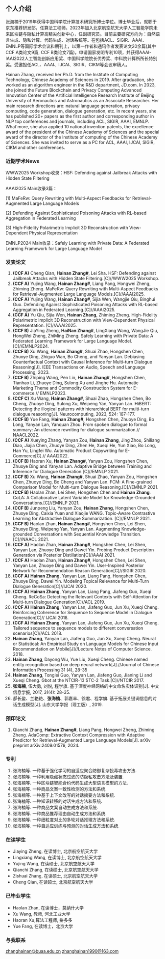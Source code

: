 ## 个人介绍
张海楠于2019年获得中国科学院计算技术研究所博士学位。博士毕业后，就职于京东推荐研发部，任算法工程师。2023年加入北京航空航天大学人工智能学院未来区块链与隐私计算高精尖创新中心，任副研究员。目前主要研究方向为：自然语言生成、隐私计算、代码生成、对话系统等。在包括ACL、SIGIR、AAAI、EMNLP等国际学术会议和期刊上，以第一作者和通讯作者发表论文20余篇(其中CCF A类论文9篇, CCF B类论文7篇)，申请国家发明专利10项，并获得AAAI-IAAI2022人工智能创新应用奖、中国科学院院长优秀奖、中科院计算所所长特别奖。受邀担任ACL、AAAI、IJCAI、SIGIR、CIKM等会议审稿人。

Hainan Zhang, received her Ph.D. from the Institute of Computing Technology, Chinese Academy of Sciences in 2019. After graduation, she worked as an algorithm engineer in the R&D department, JD.com. In 2023, she joined the Future Blockchain and Privacy Computing Advanced Innovation Center of the Artificial Intelligence Research Institute of Beijing University of Aeronautics and Astronautics as an Associate Researcher. Her main research directions are: natural language generation, privacy computing, code generation, dialogue generation, etc. In recent years, she has published 20+ papers as the first author and corresponding author in NLP top conferences and journals, including ACL, SIGIR, AAAI, EMNLP. What'more, she also applied 10 national invention patents, the excellence award of the president of the Chinese Academy of Sciences and the special award of the director of the Institute of computing of the Chinese Academy of Sciences. She was invited to serve as a PC for ACL, AAAI, IJCAI, SIGIR, CIKM and other conferences.

### 近期学术News
WWW2025 Workshop收录：HSF: Defending against Jailbreak Attacks with Hidden State Filtering

AAAI2025 Main收录3篇：

(1) MaFeRw: Query Rewriting with Multi-Aspect Feedbacks for Retrieval-Augmented Large Language Models

(2) Defending Against Sophisticated Poisoning Attacks with RL-based Aggregation in Federated Learning
                     
(3) High-Fidelity Polarimetric Implicit 3D Reconstruction with View-Dependent Physical Representation

EMNLP2024 Main收录：Safely Learning with Private Data: A Federated Learning Framework for Large Language Model

### 发表论文
1. **(CCF A)** Cheng Qian, **Hainan Zhang#**, Lei Sha. HSF: Defending against Jailbreak Attacks with Hidden State Filtering.[C]//WWW2025 Workshop. 
2. **(CCF A)** Yujing Wang, **Hainan Zhang#**, Liang Pang, Hongwei Zheng, Zhiming Zheng. MaFeRw: Query Rewriting with Multi-Aspect Feedbacks for Retrieval-Augmented Large Language Models.[C]//AAAI2025. 
3. **(CCF A)** Yujing Wang, **Hainan Zhang#**, Sijia Wen, Wangjie Qiu, Binghui Guo. Defending Against Sophisticated Poisoning Attacks with RL-based Aggregation in Federated Learning.[C]//AAAI2025. 
4. **(CCF A)** Yu Qiu, Sijia Wen, **Hainan Zhang**, Zhiming Zheng. High-Fidelity Polarimetric Implicit 3D Reconstruction with View-Dependent Physical Representation. [C]//AAAI2025.
5. **(CCF B)** JiaYing Zheng, **HaiNan Zhang#**, LingXiang Wang, WangJie Qiu, HongWei Zheng, ZhiMing Zheng. Safely Learning with Private Data: A Federated Learning Framework for Large Language Model.[C]//EMNLP2024. 
6. **(CCF B)** Xu Wang, **Hainan Zhang#**, Shuai Zhao, Hongshen Chen, Zhuoye Ding, Zhiguo Wan, Bo Cheng, and Yanyan Lan. Debiasing Counterfactual Context with Causal Inference for Multi-turn Dialogue Reasoning[J]. IEEE Transactions on Audio, Speech and Language Processing, 2023. 
7. **(CCF B)** Zhiping Wang, Pen Lin, **Hainan Zhang#**, Hongshen Chen, Tianhao Li, Zhuoye Ding, Sulong Xu and Jinghe Hu. Automatic Marketing Theme and Commodity Construction System for E-commerce.// EMNLP2023. 
8. **(CCF C)** Xu Wang, **Hainan Zhang#**, Shuai Zhao, Hongshen Chen, Bo Cheng, Zhuoye Ding, Sulong Xu, Weipeng Yan, Yanyan Lan. HiBERT: Detecting the illogical patterns with hierarchical BERT for multi-turn dialogue reasoning[J]. Neurocomputing, 2023, 524: 167-177. 
9. **(CCF B)** Yue Fang, **Hainan Zhang#**, Hongshen Chen, Zhuoye Ding, Bo Long, Yanyan Lan, Yanquan Zhou. From spoken dialogue to formal summary: An utterance rewriting for dialogue summarization.// NAACL2022. 
10. **(CCF A)** Xueying Zhang, Yanyan Zou, **Hainan Zhang**, Jing Zhou, Shiliang Diao, Jiajia Chen, Zhuoye Ding, Zhen He, Xueqi He, Yun Xiao, Bo Long, Han Yu, Lingfei Wu. Automatic Product Copywriting for E-Commerce[C].// AAAI2022. 
11. **(CCF B)** Haoran Xu, **Hainan Zhang#**, Yanyan Zou, Hongshen Chen, Zhuoye Ding and Yanyan Lan. Adaptive Bridge between Training and Inference for Dialogue Generation.[C]//EMNLP 2021. 
12. **(CCF B)** Xu Wang, **Hainan Zhang#**, Shuai Zhao, Yanyan Zou, Hongshen Chen, Zhuoye Ding, Bo Cheng and Yanyan Lan. FCM: A Fine-grained Comparison Model for Multi-turn Dialogue Reasoning.[C]//EMNLP 2021. 
13. **(CCF B)** Haolan Zhan, Lei Shen, Hongshen Chen and **Hainan Zhang**. CoLA: A Collaborative Latent Variable Model for Knowledge-Grounded Conversations.[C]//EMNLP 2021.
14. **(CCF B)** Junpeng Liu, Yanyan Zou, **Hainan Zhang**, Hongshen Chen, Zhuoye Ding, Caixia Yuan and Xiaojie WANG. Topic-Aware Contrastive Learning for Abstractive Dialogue Summarization. [C]//EMNLP 2021. 
15. **(CCF B)** Haolan Zhan, **Hainan Zhang#**, Hongshen Chen, Lei Shen, Zhuoye Ding, Weipeng Yan, Yanyan Lan. Augmenting Knowledge-grounded Conversations with Sequential Knowledge Transition.[C]//NAACL 2021. 
16. **(CCF A)** Haolan Zhan, **Hainan Zhang#**, Hongshen Chen, Lei Shen, Yanyan Lan, Zhuoye Ding and Dawei Yin. Probing Product Description Generation via Posterior Distillation[C]//AAAI 2021. 
17. **(CCF A)** Haolan Zhan, **Hainan Zhang#**, Hongshen Chen, Lei Shen, Yanyan Lan, Zhuoye Ding and Dawei Yin. User-Inspired Posterior Network for Recommendation Reason Generation[C]//SIGIR 2020.
18. **(CCF A)** **Hainan Zhang**, Yanyan Lan, Liang Pang, Hongshen Chen, Zhuoye Ding, Dawei Yin. Modeling Topical Relevance for Multi-Turn Dialogue Generation[C]//IJCAI 2020.
19. **(CCF A)** **Hainan Zhang**, Yanyan Lan, Liang Pang, Jiafeng Guo, Xueqi Cheng. ReCoSa: Detecting the Relevant Contexts with Self-Attention for Multi-turn Dialogue Generation[C]//ACL 2019.
20. **(CCF A)** **Hainan Zhang**, Yanyan Lan, Jiafeng Guo, Jun Xu, Xueqi Cheng. Reinforcing Coherence for Sequence to Sequence Model in Dialogue Generation[C]// IJCAI 2018.
21. **(CCF A)** **Hainan Zhang**, Yanyan Lan, Jiafeng Guo, Jun Xu, Xueqi Cheng. Tailored sequence to sequence models to different conversation scenarios[C]//ACL 2018.
22. **Hainan Zhang**, Yanyan Lan, Jiafeng Guo, Jun Xu, Xueqi Cheng. Neural or Statistical: An Empirical Study on Language Models for Chinese Input Recommendation on Mobile[J]//Lecture Notes of Computer Science. 2018.
23. **Hainan Zhang**, Dayong Wu, Yue Liu, Xueqi Cheng. Chinese named entity recognition based on deep neural network[J].//Journal of Chinese Information Processing 31 (4), 28-35
24. **Hainan Zhang**, Tonglei Guo, Yanyan Lan, Jiafeng Guo, Jianing Li and Xueqi Cheng. Gbot at the NTCIR-13 STC-2 Task.[C]//NTCIR 2017.
25. **张海楠**, 伍大勇, 刘悦, 程学旗. 基于深度神经网络的中文命名实体识别[J]. 中文信息学报, 2017, 31(4): 28-35.
26. 郝长盈、兰艳艳、**张海楠**、郭嘉丰、徐君、程学旗. 基于拓展关键词信息的对话生成模型[J]. 山东大学学报（理工版）, 2019.

### 预印论文
1. Qianchi Zhang, **Hainan Zhang#**, Liang Pang, Hongwei Zheng, Zhiming Zheng. AdaComp: Extractive Context Compression with Adaptive Predictor for Retrieval-Augmented Large Language Models[J]. arXiv preprint arXiv:2409.01579, 2024.
   
### 专利
1. 张海楠等. 一种基于强化学习的自适应聚合防御复杂投毒攻击方法.
2. 张海楠等. 一种利用隐藏状态过滤的防隐私攻击方法及装置.
3. 张海楠等. 一种区块链智能合约代码生成大型语言模型的方法.
4. 张海楠等. 一种商品文案一致性检测的方法和系统.
5. 张海楠等. 一种基于上下文改写的对话摘要方法和系统.
6. 张海楠等. 一种知识转移的对话生成方法和系统. 
7. 张海楠等. 一种商品文案自动生成方法和系统. 
8. 张海楠等. 一种商品推荐理由自动生成方法和系统.
9. 张海楠等. 一种细粒度对比的多轮对话推理方法和系统.
10. 张海楠等. 一种自适应训练与预测的对话生成方法和系统. 

### 在读学生
* Jiaying Zheng, 在读博士, 北京航空航天大学
* Lingxiang Wang, 在读博士, 北京航空航天大学
* Yujing Wang, 在读硕士, 北京航空航天大学
* Qianchi Zhang, 在读硕士, 北京航空航天大学
* Zishuai Zhang, 在读硕士, 北京航空航天大学
* Cheng Qian, 在读硕士, 北京航空航天大学
  
### 已毕业学生
* Haolan Zhan, 在读博士，莫纳什大学
* Xu Wang, 教师, 河北工业大学
* Haoran Xu,算法工程师, 拼多多
* Yue Fang, 在读博士，北京大学

### 与我联系
zhanghainan@buaa.edu.cn
zhanghainan1990@163.com
